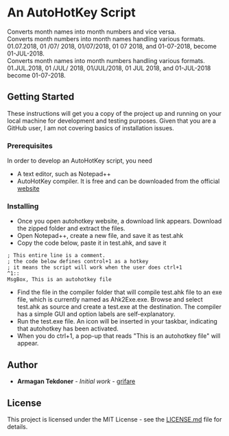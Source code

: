 # An AutoHotKey Script

Converts month names into month numbers and vice versa.<br />
 Converts month numbers into month names handling various formats. 01.07.2018, 01 /07/ 2018, 01/07/2018, 01 07 2018, and 01-07-2018, become 01-JUL-2018.<br />
 Converts month names into month numbers handling various formats. 01.JUL.2018, 01 /JUL/ 2018, 01/JUL/2018, 01 JUL 2018, and 01-JUL-2018 become 01-07-2018.

## Getting Started

These instructions will get you a copy of the project up and running on your local machine for development and testing purposes. Given that you are a GitHub user, I am not covering basics of installation issues. 

### Prerequisites

In order to develop an AutoHotKey script, you need
* A text editor, such as Notepad++
* AutoHotKey compiler. It is free and can be downloaded from the official [website](https://www.autohotkey.com)

### Installing

* Once you open autohotkey website, a download link appears. Download the zipped folder and extract the files.
* Open Notepad++, create a new file, and save it as test.ahk
* Copy the code below, paste it in test.ahk, and save it
```
; This entire line is a comment.
; the code below defines control+1 as a hotkey
; it means the script will work when the user does ctrl+1
^1::
MsgBox, This is an autohotkey file
```
* Find the file in the compiler folder that will compile test.ahk file to an exe file, which is currently named as Ahk2Exe.exe. Browse and select test.ahk as source and create a test.exe at the destination. The compiler has a simple GUI and option labels are self-explanatory.
* Run the test.exe file. An icon will be inserted in your taskbar, indicating that autohotkey has been activated.
* When you do ctrl+1, a pop-up that reads "This is an autohotkey file" will appear.

## Author

* **Armagan Tekdoner** - *Initial work* - [grifare](https://github.com/grifare)

## License

This project is licensed under the MIT License - see the [LICENSE.md](LICENSE.md) file for details.
